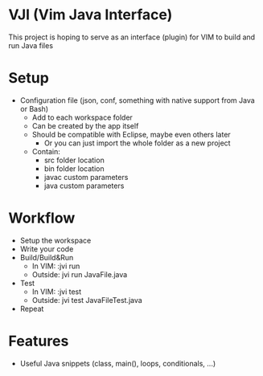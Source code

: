 # VJI (Vim Java Interface)
This project is hoping to serve as an interface (plugin) for VIM to build and run Java files

# Setup
- Configuration file (json, conf, something with native support from Java or Bash)
	- Add to each workspace folder
	- Can be created by the app itself
	- Should be compatible with Eclipse, maybe even others later
		- Or you can just import the whole folder as a new project
	- Contain:
		- src folder location
		- bin folder location
		- javac custom parameters
		- java custom parameters

# Workflow
- Setup the workspace
- Write your code
- Build/Build&Run 
	- In VIM: :jvi run
	- Outside: jvi run JavaFile.java
- Test
	- In VIM: :jvi test
	- Outside: jvi test JavaFileTest.java
- Repeat

# Features
- Useful Java snippets (class, main(), loops, conditionals, ...)

